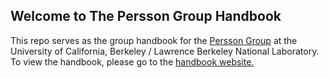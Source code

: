 ## Welcome to The Persson Group Handbook

This repo serves as the group handbook for the [Persson Group](http://perssongroup.lbl.gov) at the University of California, Berkeley / Lawrence Berkeley National Laboratory. To view the handbook, please go to the [handbook website.](perssonhandbook.github.io)
